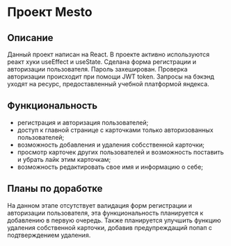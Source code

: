 # Проект Mesto
## Описание
Данный проект написан на React. В проекте активно используются реакт хуки useEffect и useState. Сделана форма регистрации и авторизации пользователя. Пароль захеширован. Проверка авторизации происходит при помощи JWT token. Запросы на бэкэнд уходят на ресурс, предоставленный учебной платформой яндекса.
## Функциональность
- регистрация и авторизация пользователей;
- доступ к главной странице с карточками только авторизованных пользователей;
- возможность добавления и удаления собсственной карточки;
- просмотр карточек других пользователей и возможность поставить и убрать лайк этим карточкам;
- возможность редактировать свое имя и информацию о себе;
## Планы по доработке
На данном этапе отсутствует валидация форм регистрации и авторизации пользователя, эта функциональность планируется к добавлению в первую очередь. Также планируется улучшить функцию удаления собственной карточки, добавив предупреждащий попап с подтверждением удаления.
